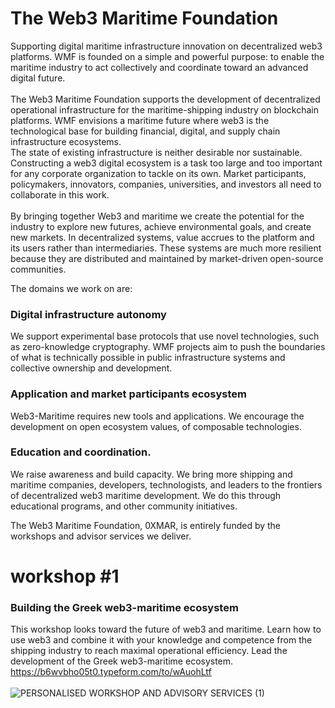 # The Web3 Maritime Foundation 
Supporting digital maritime infrastructure innovation on decentralized web3 platforms. WMF is founded on a simple and powerful purpose: to enable the maritime industry to act collectively and coordinate toward an advanced digital future.<br><br>
The Web3 Maritime Foundation supports the development of decentralized operational infrastructure for the maritime-shipping industry on blockchain platforms. WMF envisions a maritime future where web3 is the technological base for building financial, digital, and supply chain infrastructure ecosystems. <br>
The state of existing infrastructure is neither desirable nor sustainable. Constructing a web3 digital ecosystem is a task too large and too important for any corporate organization to tackle on its own.  Market participants, policymakers, innovators, companies, universities, and investors all need to collaborate in this work. <br><br> 
By bringing together Web3 and maritime we create the potential for the industry to explore new futures, achieve environmental goals, and create new markets. In decentralized systems, value accrues to the platform and its users rather than intermediaries. These systems are much more resilient because they are distributed and maintained by market-driven open-source communities. 
 
The domains we work on are:
### Digital infrastructure autonomy
We support experimental base protocols that use novel technologies, such as zero-knowledge cryptography. WMF projects aim to push the boundaries of what is technically possible in public infrastructure systems and collective ownership and development.
### Application and market participants ecosystem 
Web3-Maritime requires new tools and applications. We encourage the development on open ecosystem values, of composable technologies.
### Education and coordination.<br>
We raise awareness and build capacity. We bring more shipping and maritime companies, developers, technologists, and leaders to the frontiers of decentralized web3 maritime development. We do this through educational programs, and other community initiatives.<br> 

The Web3 Maritime Foundation, 0XMAR, is entirely funded by the workshops and advisor services we deliver. 
# workshop #1
### Building the Greek web3-maritime ecosystem 
This workshop looks toward the future of web3 and maritime. Learn how to use web3 and combine it with your knowledge and competence from the shipping industry to reach maximal operational efficiency. Lead the development of the Greek web3-maritime ecosystem.<br>
https://b6wvbho05t0.typeform.com/to/wAuohLtf <br><br>
![PERSONALISED WORKSHOP AND ADVISORY SERVICES (1)](https://user-images.githubusercontent.com/80890815/174136331-1e526214-85a9-4c39-9637-528bc089107c.png)
<br><br>





